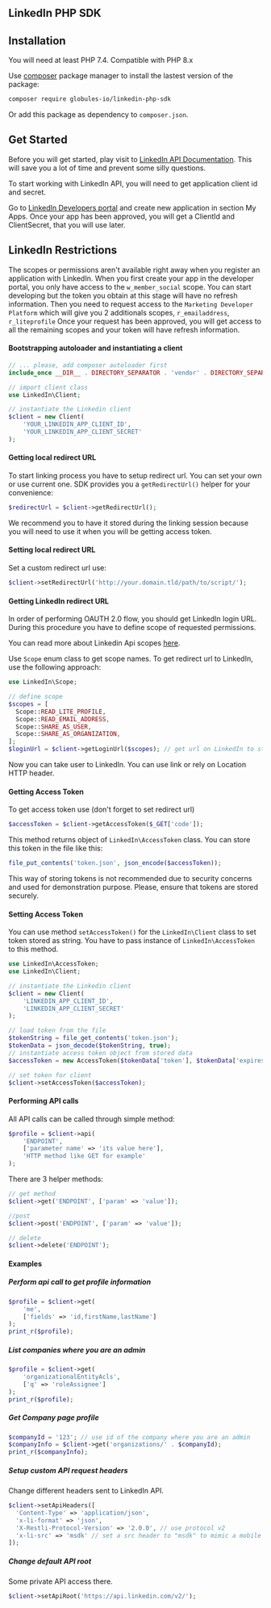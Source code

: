 ## LinkedIn PHP SDK

## Installation

You will need at least PHP 7.4. Compatible with PHP 8.x

Use [composer](https://getcomposer.org/) package manager to install the lastest version of the package:

```bash
composer require globules-io/linkedin-php-sdk
```

Or add this package as dependency to `composer.json`.



## Get Started

Before you will get started, play visit to [LinkedIn API Documentation](https://docs.microsoft.com/en-us/linkedin/marketing/getting-started).
This will save you a lot of time and prevent some silly questions.

To start working with LinkedIn API, you will need to
get application client id and secret.

Go to [LinkedIn Developers portal](https://www.linkedin.com/developers/)
and create new application in section My Apps. Once your app has been approved, you will get a ClientId and ClientSecret, that you will use later.

## LinkedIn Restrictions

The scopes or permissions aren't available right away when you register an application with LinkedIn. 
When you first create your app in the developer portal, you only have access to the `w_member_social` scope.
You can start developing but the token you obtain at this stage will have no refresh information.
Then you need to request access to the `Marketing Developer Platform` which will give you 2 additionals scopes, `r_emailaddress`, `r_liteprofile`
Once your request has been approved, you will get access to all the remaining scopes and your token will have refresh information.


#### Bootstrapping autoloader and instantiating a client


```php
// ... please, add composer autoloader first
include_once __DIR__ . DIRECTORY_SEPARATOR . 'vendor' . DIRECTORY_SEPARATOR . 'autoload.php';

// import client class
use LinkedIn\Client;

// instantiate the Linkedin client
$client = new Client(
    'YOUR_LINKEDIN_APP_CLIENT_ID',
    'YOUR_LINKEDIN_APP_CLIENT_SECRET'
);
```

#### Getting local redirect URL

To start linking process you have to setup redirect url.
You can set your own or use current one.
SDK provides you a `getRedirectUrl()` helper for your convenience:

```php
$redirectUrl = $client->getRedirectUrl();
```

We recommend you to have it stored during the linking session
because you will need to use it when you will be getting access token.

#### Setting local redirect URL

Set a custom redirect url use:

```php
$client->setRedirectUrl('http://your.domain.tld/path/to/script/');
```

#### Getting LinkedIn redirect URL

In order of performing OAUTH 2.0 flow, you should get LinkedIn login URL.
During this procedure you have to define scope of requested permissions.

You can read more about Linkedin Api scopes [here](https://docs.microsoft.com/en-us/linkedin/shared/references/migrations/default-scopes-migration).

Use `Scope` enum class to get scope names.
To get redirect url to LinkedIn, use the following approach:

```php
use LinkedIn\Scope;

// define scope
$scopes = [
  Scope::READ_LITE_PROFILE,
  Scope::READ_EMAIL_ADDRESS,
  Scope::SHARE_AS_USER,
  Scope::SHARE_AS_ORGANIZATION,
];
$loginUrl = $client->getLoginUrl($scopes); // get url on LinkedIn to start linking
```

Now you can take user to LinkedIn. You can use link or rely on Location HTTP header.

#### Getting Access Token

To get access token use (don't forget to set redirect url)

```php
$accessToken = $client->getAccessToken($_GET['code']);
```
This method returns object of `LinkedIn\AccessToken` class.
You can store this token in the file like this:
```php
file_put_contents('token.json', json_encode($accessToken));
```
This way of storing tokens is not recommended due to security concerns and used for demonstration purpose.
Please, ensure that tokens are stored securely.

#### Setting Access Token

You can use method `setAccessToken()` for the `LinkedIn\Client` class to set token stored as string. You have to pass
instance of `LinkedIn\AccessToken` to this method.

```php
use LinkedIn\AccessToken;
use LinkedIn\Client;

// instantiate the Linkedin client
$client = new Client(
    'LINKEDIN_APP_CLIENT_ID',
    'LINKEDIN_APP_CLIENT_SECRET'
);

// load token from the file
$tokenString = file_get_contents('token.json');
$tokenData = json_decode($tokenString, true);
// instantiate access token object from stored data
$accessToken = new AccessToken($tokenData['token'], $tokenData['expiresAt']);

// set token for client
$client->setAccessToken($accessToken);
```

#### Performing API calls

All API calls can be called through simple method:

```php
$profile = $client->api(
    'ENDPOINT',
    ['parameter name' => 'its value here'],
    'HTTP method like GET for example'
);
```

There are 3 helper methods:

```php
// get method
$client->get('ENDPOINT', ['param' => 'value']);

//post
$client->post('ENDPOINT', ['param' => 'value']);

// delete
$client->delete('ENDPOINT');
```

#### Examples

##### Perform api call to get profile information

```php
$profile = $client->get(
    'me',
    ['fields' => 'id,firstName,lastName']
);
print_r($profile);
```

##### List companies where you are an admin

```php
$profile = $client->get(
    'organizationalEntityAcls',
    ['q' => 'roleAssignee']
);
print_r($profile);
```



##### Get Company page profile

```php
$companyId = '123'; // use id of the company where you are an admin
$companyInfo = $client->get('organizations/' . $companyId);
print_r($companyInfo);
```



##### Setup custom API request headers

Change different headers sent to LinkedIn API.

```php
$client->setApiHeaders([
  'Content-Type' => 'application/json',
  'x-li-format' => 'json',
  'X-Restli-Protocol-Version' => '2.0.0', // use protocol v2
  'x-li-src' => 'msdk' // set a src header to "msdk" to mimic a mobile SDK
]);
```

##### Change default API root

Some private API access there.

```php
$client->setApiRoot('https://api.linkedin.com/v2/');
```

